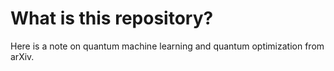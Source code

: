 # What is this repository?
Here is a note on quantum machine learning and quantum optimization from arXiv.
